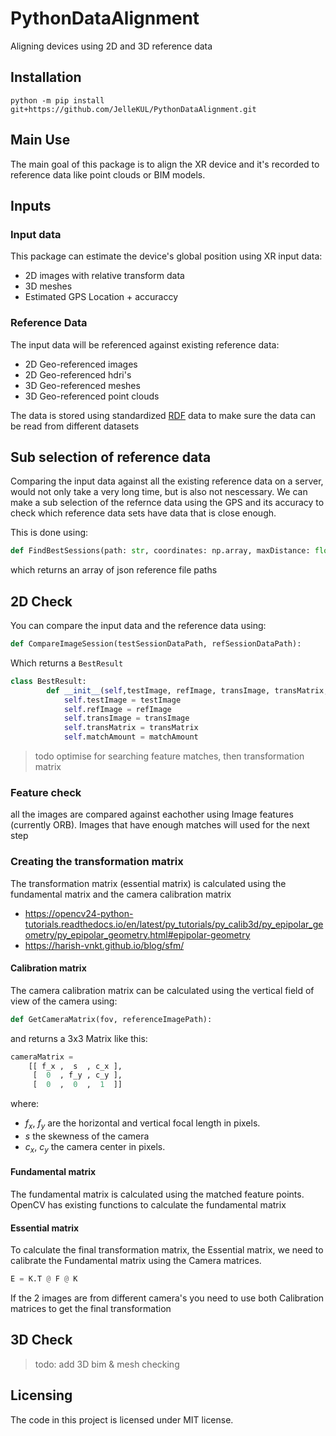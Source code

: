 # PythonDataAlignment
Aligning devices using 2D and 3D reference data

## Installation

```console
python -m pip install git+https://github.com/JelleKUL/PythonDataAlignment.git
```

## Main Use
The main goal of this package is to align the XR device and it's recorded to reference data like point clouds or BIM models.

## Inputs

### Input data

This package can estimate the device's global position using XR input data:
- 2D images with relative transform data
- 3D meshes
- Estimated GPS Location + accuraccy

### Reference Data

The input data will be referenced against existing reference data:
- 2D Geo-referenced images
- 2D Geo-referenced hdri's
- 3D Geo-referenced meshes
- 3D Geo-referenced point clouds

The data is stored using standardized [RDF](https://www.w3.org/RDF/) data to make sure the data can be read from different datasets

## Sub selection of reference data

Comparing the input data against all the existing reference data on a server, would not only take a very long time, but is also not nescessary. We can make a sub selection of the refernce data using the GPS and its accuracy to check which reference data sets have data that is close enough.

This is done using:
```py
def FindBestSessions(path: str, coordinates: np.array, maxDistance: float):
```
which returns an array of json reference file paths

## 2D Check

You can compare the input data and the reference data using:
```py
def CompareImageSession(testSessionDataPath, refSessionDataPath):
```
Which returns a ```BestResult```
```py
class BestResult:
        def __init__(self,testImage, refImage, transImage, transMatrix, matchAmount):
            self.testImage = testImage
            self.refImage = refImage
            self.transImage = transImage
            self.transMatrix = transMatrix
            self.matchAmount = matchAmount
```
> todo optimise for searching feature matches, then transformation matrix

### Feature check

all the images are compared against eachother using Image features (currently ORB).
Images that have enough matches will used for the next step

### Creating the transformation matrix

The transformation matrix (essential matrix) is calculated using the fundamental matrix and the camera calibration matrix

- https://opencv24-python-tutorials.readthedocs.io/en/latest/py_tutorials/py_calib3d/py_epipolar_geometry/py_epipolar_geometry.html#epipolar-geometry
- https://harish-vnkt.github.io/blog/sfm/

#### Calibration matrix

The camera calibration matrix can be calculated using the vertical field of view of the camera using:
```py
def GetCameraMatrix(fov, referenceImagePath):
```
and returns a 3x3 Matrix like this:

```py
cameraMatrix = 
    [[ f_x ,  s  , c_x ],
     [  0  , f_y , c_y ],
     [  0  ,  0  ,  1  ]]
```
where:
- _f<sub>x</sub>_, _f<sub>y</sub>_ are the horizontal and vertical focal length in pixels.
- _s_ the skewness of the camera
- _c<sub>x</sub>_, _c<sub>y</sub>_ the camera center in pixels.

#### Fundamental matrix

The fundamental matrix is calculated using the matched feature points.
OpenCV has existing functions to calculate the fundamental matrix

#### Essential matrix

To calculate the final transformation matrix, the Essential matrix, we need to calibrate the Fundamental matrix using the Camera matrices. 

```py
E = K.T @ F @ K
```

If the 2 images are from different camera's you need to use both Calibration matrices to get the final transformation

## 3D Check

>todo: add 3D bim & mesh checking

## Licensing

The code in this project is licensed under MIT license.
